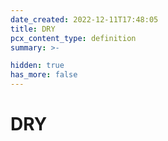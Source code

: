 ```yaml
---
date_created: 2022-12-11T17:48:05
title: DRY
pcx_content_type: definition
summary: >-

hidden: true
has_more: false
---
```


# DRY
